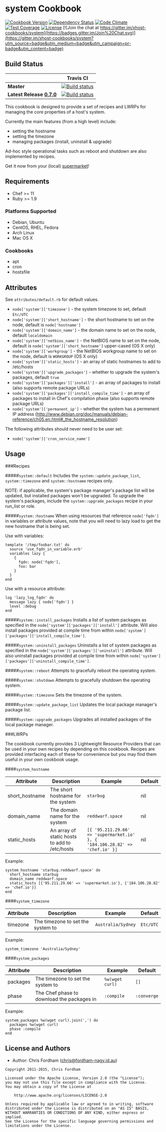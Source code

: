 system Cookbook
===============

[![Cookbook Version](https://img.shields.io/badge/cookbook-v0.7.0-blue.svg)](https://supermarket.chef.io/cookbooks/system)
[![Dependency Status](https://gemnasium.com/xhost-cookbooks/system.svg)](https://gemnasium.com/xhost-cookbooks/system)
[![Code Climate](https://codeclimate.com/github/xhost-cookbooks/system.png)](https://codeclimate.com/github/xhost-cookbooks/system)
[![Test Coverage](https://codeclimate.com/github/xhost-cookbooks/system/badges/coverage.svg)](https://codeclimate.com/github/xhost-cookbooks/system)
[![License](https://img.shields.io/badge/license-Apache_2-blue.svg)](https://www.apache.org/licenses/LICENSE-2.0)
[![Join the chat at https://gitter.im/xhost-cookbooks/system](https://badges.gitter.im/Join%20Chat.svg)](https://gitter.im/xhost-cookbooks/system?utm_source=badge&utm_medium=badge&utm_campaign=pr-badge&utm_content=badge)

Build Status
------------

|           |    Travis CI    |
|-----------|-----------------|
| **Master** |[![Build status](https://secure.travis-ci.org/xhost-cookbooks/system.png?branch=master)](http://travis-ci.org/xhost-cookbooks/system)|
| **Latest Release [0.7.0](https://github.com/xhost-cookbooks/system/releases/tag/v0.7.0)** |[![Build status](https://secure.travis-ci.org/xhost-cookbooks/system.png?branch=v0.7.0)](https://travis-ci.org/xhost-cookbooks/branches)|

This cookbook is designed to provide a set of recipes and LWRPs for managing the core properties of a host's system.

Currently the main features (from a high level) include:
- setting the hostname
- setting the timezone
- managing packages (install, uninstall & upgrade)

Ad-hoc style operational tasks such as reboot and shutdown are also implemented by recipes.

Get it now from your (local) [supermarket](https://supermarket.chef.io/cookbooks/system)!

Requirements
------------
- Chef >= 11
- Ruby >= 1.9

### Platforms Supported
- Debian, Ubuntu
- CentOS, RHEL, Fedora
- Arch Linux
- Mac OS X

### Cookbooks
- apt
- cron
- hostsfile

Attributes
----------

See `attributes/default.rb` for default values.

- `node['system']['timezone']` - the system timezone to set, default `Etc/UTC`
- `node['system']['short_hostname']` - the short hostname to set on the node, default is `node['hostname']`
- `node['system']['domain_name']` - the domain name to set on the node, default `localdomain`
- `node['system']['netbios_name']` - the NetBIOS name to set on the node, default is `node['system']['short_hostname']` upper-cased (OS X only)
- `node['system']['workgroup']` - the NetBIOS workgroup name to set on the node, default is `WORKGROUP` (OS X only)
- `node['system']['static_hosts']` - an array of static hostnames to add to /etc/hosts
- `node['system']['upgrade_packages']` - whether to upgrade the system's packages, default `true`
- `node['system']['packages']['install']` - an array of packages to install (also supports remote package URLs)
- `node['system']['packages']['install_compile_time']` - an array of packages to install in Chef's compilation phase (also supports remote package URLs)
- `node['system']['permanent_ip']` - whether the system has a permenent IP address (http://www.debian.org/doc/manuals/debian-reference/ch05.en.html#_the_hostname_resolution)

The following attributes should never need to be user set:

- `node['system']['cron_service_name']`

Usage
-----

###Recipes

#####`system::default`
Includes the `system::update_package_list`, `system::timezone` and `system::hostname` recipes only.

NOTE: if applicable, the system's package manager's package list will be updated, but installed packages won't be upgraded. To upgrade the system's packages, include the `system::upgrade_packages` recipe in your run_list or role.

#####`system::hostname`
When using resources that reference `node['fqdn']` in variables or attribute values, note that you will
need to lazy load to get the new hostname that is being set.

Use with variables:
```
template '/tmp/foobar.txt' do
  source 'use_fqdn_in_variable.erb'
  variables lazy {
    {
      fqdn: node['fqdn'],
      foo: bar
    }
  }
end
```

Use with a resource attribute:
```
log 'lazy_log_fqdn' do
  message lazy { node['fqdn'] }
  level :debug
end
```

#####`system::install_packages`
Installs a list of system packages as specified in the `node['system']['packages']['install']` attribute.
Will also install packages provided at compile time from within `node['system']['packages']['install_compile_time']`.

#####`system::uninstall_packages`
Uninstalls a list of system packages as specified in the `node['system']['packages']['uninstall']` attribute.
Will also uninstall packages provided at compile time from within `node['system']['packages']['uninstall_compile_time']`.

#####`system::reboot`
Attempts to gracefully reboot the operating system.

#####`system::shutdown`
Attempts to gracefully shutdown the operating system.

#####`system::timezone`
Sets the timezone of the system.

#####`system::update_package_list`
Updates the local package manager's package list.

#####`system::upgrade_packages`
Upgrades all installed packages of the local package manager.

###LWRPs

The cookbook currently provides 3 Lightweight Resource Providers that can be used in your own recipes
by depending on this cookbook. Recipes are provided interfacing each of these for convenience but
you may find them useful in your own cookbook usage.

####`system_hostname`

|  Attribute         | Description                                   |  Example           |  Default  |
|--------------------|-----------------------------------------------|--------------------|-----------|
|  short_hostname    | The short hostname for the system             |  `starbug`         |  nil      |
|  domain_name       | The domain name for the system                |  `reddwarf.space`  |  nil      |
|  static_hosts      | An array of static hosts to add to /etc/hosts |  `[{ '95.211.29.66' => 'supermarket.io' }, { '184.106.28.82' => 'chef.io' }]` |  nil      |

Example:

```
system_hostname 'starbug.reddwarf.space' do
  short_hostname starbug
  domain_name reddwarf.space
  static_hosts [{'95.211.29.66' => 'supermarket.io'}, {'184.106.28.82' => 'chef.io'}]
end
```

####`system_timezone`

|  Attribute         | Description                                   |  Example             |  Default  |
|--------------------|-----------------------------------------------|----------------------|-----------|
|  timezone          | The timezone to set the system to             |  `Australia/Sydney`  | `Etc/UTC` |

Example:

```
system_timezone 'Australia/Sydney'
```

####`system_packages`

|  Attribute         | Description                                   |  Example          |  Default    |
|--------------------|-----------------------------------------------|-------------------|-------------|
|  packages          | The timezone to set the system to             |  `%w(wget curl)`  | `[]`        |
|  phase             | The Chef phase to download the packages in    |  `:compile  `     | `:converge` |

Example:

```
system_packages %w(wget curl).join(',') do
  packages %w(wget curl)
  phase :compile
end
```


License and Authors
-------------------
- Author: Chris Fordham (<chris@fordham-nagy.id.au>)

```text
Copyright 2011-2015, Chris Fordham

Licensed under the Apache License, Version 2.0 (the "License");
you may not use this file except in compliance with the License.
You may obtain a copy of the License at

    http://www.apache.org/licenses/LICENSE-2.0

Unless required by applicable law or agreed to in writing, software
distributed under the License is distributed on an "AS IS" BASIS,
WITHOUT WARRANTIES OR CONDITIONS OF ANY KIND, either express or implied.
See the License for the specific language governing permissions and
limitations under the License.
```
